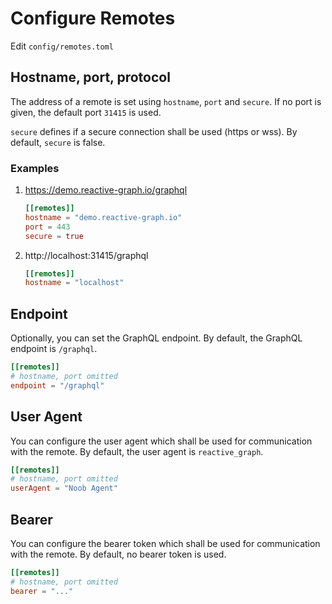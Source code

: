 # Configure Remotes

Edit `config/remotes.toml`

## Hostname, port, protocol

The address of a remote is set using `hostname`, `port` and `secure`. If no port is given, the
default port `31415` is used.

`secure` defines if a secure connection shall be used (https or wss). By default, `secure` is false.

### Examples

1. https://demo.reactive-graph.io/graphql
    ```toml
    [[remotes]]
    hostname = "demo.reactive-graph.io"
    port = 443
    secure = true
    ```
2. http://localhost:31415/graphql
    ```toml
    [[remotes]]
    hostname = "localhost"
    ```

## Endpoint

Optionally, you can set the GraphQL endpoint. By default, the GraphQL endpoint is `/graphql`.

```toml
[[remotes]]
# hostname, port omitted
endpoint = "/graphql"
```

## User Agent

You can configure the user agent which shall be used for communication with the remote. By
default, the user agent is `reactive_graph`.

```toml
[[remotes]]
# hostname, port omitted
userAgent = "Noob Agent"
```

## Bearer

You can configure the bearer token which shall be used for communication with the remote. By default,
no bearer token is used.

```toml
[[remotes]]
# hostname, port omitted
bearer = "..."
```
